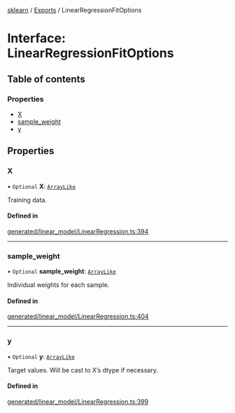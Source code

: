 [sklearn](../readme.md) / [Exports](../modules.md) / LinearRegressionFitOptions

# Interface: LinearRegressionFitOptions

## Table of contents

### Properties

- [X](LinearRegressionFitOptions.md#x)
- [sample\_weight](LinearRegressionFitOptions.md#sample_weight)
- [y](LinearRegressionFitOptions.md#y)

## Properties

### X

• `Optional` **X**: [`ArrayLike`](../modules.md#arraylike)

Training data.

#### Defined in

[generated/linear_model/LinearRegression.ts:394](https://github.com/transitive-bullshit/scikit-learn-ts/blob/367336a/packages/sklearn/src/generated/linear_model/LinearRegression.ts#L394)

___

### sample\_weight

• `Optional` **sample\_weight**: [`ArrayLike`](../modules.md#arraylike)

Individual weights for each sample.

#### Defined in

[generated/linear_model/LinearRegression.ts:404](https://github.com/transitive-bullshit/scikit-learn-ts/blob/367336a/packages/sklearn/src/generated/linear_model/LinearRegression.ts#L404)

___

### y

• `Optional` **y**: [`ArrayLike`](../modules.md#arraylike)

Target values. Will be cast to X’s dtype if necessary.

#### Defined in

[generated/linear_model/LinearRegression.ts:399](https://github.com/transitive-bullshit/scikit-learn-ts/blob/367336a/packages/sklearn/src/generated/linear_model/LinearRegression.ts#L399)

